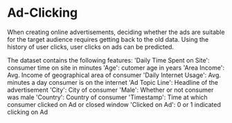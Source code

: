 # Ad-Clicking

When creating online advertisements, deciding whether the ads are suitable for the target audience requires getting back to the old data. Using the history of user clicks, user clicks on ads can be predicted.

The dataset contains the following features:
'Daily Time Spent on Site': consumer time on site in minutes
'Age': cutomer age in years
'Area Income': Avg. Income of geographical area of consumer
'Daily Internet Usage': Avg. minutes a day consumer is on the internet
'Ad Topic Line': Headline of the advertisement
'City': City of consumer
'Male': Whether or not consumer was male
'Country': Country of consumer
'Timestamp': Time at which consumer clicked on Ad or closed window
'Clicked on Ad': 0 or 1 indicated clicking on Ad

